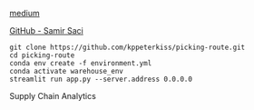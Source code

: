 


[medium](https://towardsdatascience.com/optimizing-warehouse-operations-with-python-part-1-83d02d001845)

[GitHub  - Samir Saci](https://github.com/samirsaci/picking-route)

```
git clone https://github.com/kppeterkiss/picking-route.git
cd picking-route
conda env create -f environment.yml
conda activate warehouse_env
streamlit run app.py --server.address 0.0.0.0
```

Supply Chain Analytics